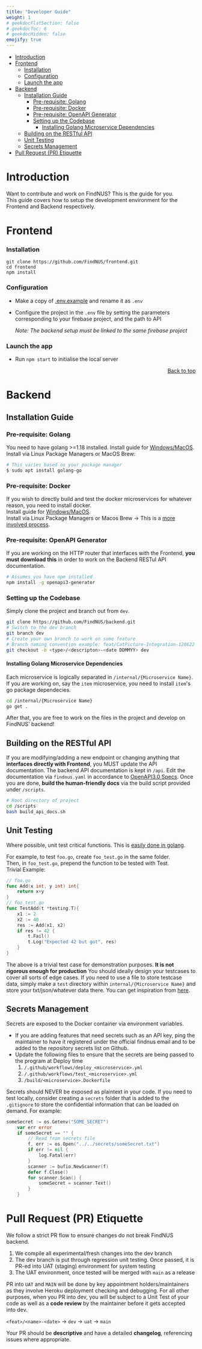 ```yaml
---
title: "Developer Guide"
weight: 1
# geekdocFlatSection: false
# geekdocToc: 6
# geekdocHidden: false
emojify: true
---
```

- [Introduction](#introduction)
- [Frontend](#frontend)
    - [Installation](#installation)
    - [Configuration](#configuration)
    - [Launch the app](#launch-the-app)
- [Backend](#backend)
  - [Installation Guide](#installation-guide)
    - [Pre-requisite: Golang](#pre-requisite-golang)
    - [Pre-requisite: Docker](#pre-requisite-docker)
    - [Pre-requisite: OpenAPI Generator](#pre-requisite-openapi-generator)
    - [Setting up the Codebase](#setting-up-the-codebase)
      - [Installing Golang Microservice Dependencies](#installing-golang-microservice-dependencies)
  - [Building on the RESTful API](#building-on-the-restful-api)
  - [Unit Testing](#unit-testing)
  - [Secrets Management](#secrets-management)
- [Pull Request (PR) Etiquette](#pull-request-pr-etiquette)
# Introduction
Want to contribute and work on FindNUS? This is the guide for you.  
This guide covers how to setup the development environment for the Frontend and Backend respectively.  


# Frontend
### Installation

```shell
git clone https://github.com/FindNUS/frontend.git
cd frontend
npm install
```

### Configuration

- Make a copy of [.env.example](.env.example) and rename it as `.env`
- Configure the project in the `.env` file by setting the parameters corresponding to your firebase project, and the path to API

  _Note: The backend setup must be linked to the same firebase project_ 

### Launch the app

- Run `npm start` to initialise the local server

<div align="right"><a href="#table-of-contents">Back to top</a></div>

# Backend
## Installation Guide
### Pre-requisite: Golang
You need to have golang >=1.18 installed.
Install guide for [Windows/MacOS](https://go.dev/doc/install).   
Install via Linux Package Managers or MacOS Brew:
```bash
# This varies based on your package manager
$ sudo apt install golang-go 
```
### Pre-requisite: Docker
If you wish to directly build and test the docker microservices for whatever reason, you need to install docker.  
Install guide for [Windows/MacOS](https://docs.docker.com/get-docker/).  
Install via Linux Package Managers or Macos Brew -> This is a [more involved process](https://docs.docker.com/engine/install/ubuntu/).  

### Pre-requisite: OpenAPI Generator
If you are working on the HTTP router that interfaces with the Frontend, **you must download this** in order to work on the Backend RESTul API documentation.  
```bash
# Assumes you have npm installed
npm install -g openapi3-generator
```  

### Setting up the Codebase
Simply clone the project and branch out from `dev`.  
```bash
git clone https://github.com/FindNUS/backend.git
# Switch to the dev branch
git branch dev
# Create your own branch to work on some feature
# Branch naming convention example: feat/CatPicture-Integration-120622
git checkout -b <type>/<descripton>-<date DDMMYY> dev
```
#### Installing Golang Microservice Dependencies
Each microservice is logically separated in `/internal/{Microservice Name}`.  
If you are working on, say the `item` microservice, you need to install `item`'s go package dependecies.  
```bash
cd /internal/{Microservice Name}
go get .
```
After that, you are free to work on the files in the project and develop on FindNUS' backend!  

## Building on the RESTful API
If you are modifying/adding a new endpoint or changing anything that **interfaces directly with Frontend**, you MUST update the API documentation.
The backend API documentation is kept in `/api`. Edit the documentation via `findnus.yaml` in accordance to [OpenAPI3.0 Specs](https://swagger.io/specification/). Once you are done, **build the human-friendly docs** via the build script provided under `/scripts`.  
```bash
# Root directory of project 
cd /scripts
bash build_api_docs.sh
```

## Unit Testing
Where possible, unit test critical functions. This is [easily done in golang](https://go.dev/doc/tutorial/add-a-test).  

For example, to test  `foo.go`, create `foo_test.go` in the same folder.  
Then, in `foo_test.go`, prepend the function to be tested with Test.  
Trivial Example:  
```go
// foo.go
func Add(x int, y int) int{
    return x+y
}
// foo_test.go
func TestAdd(t *testing.T){
    x1 := 2
    x2 := 40
    res := Add(x1, x2)
    if res != 42 {
        t.Fail()
        t.Log("Expected 42 but got", res)
    }
}
```
The above is a trivial test case for demonstration purposes. **It is not rigorous enough for production** You should ideally design your testcases to cover all sorts of edge cases. If you need to use a file to store testcase data, simply make a `test` directory within `internal/{Microservice Name}` and store your txt/json/whatever data there. You can get inspiration from [here](/technical/unittesting/).  

## Secrets Management
Secrets are exposed to the Docker container via environment variables.  

- If you are adding features that need secrets such as an API key, ping the maintainer to have it registered under the official findnus email and to be added to the repository secrets list on Github.
- Update the following files to ensure that the secrets are being passed to the program at Deploy time
   1. `/.github/workflows/deploy_<microservice>.yml`
   2. `/.github/workflows/test_<microservice>.yml`
   3. `/build/<microservice>.Dockerfile`


Secrets should NEVER be exposed as plaintext in your code. If you need to test locally, consider creating a `secrets` folder that is added to the `.gitignore` to store the confidential information that can be loaded on demand. For example: 
```go
someSecret := os.Getenv("SOME_SECRET")
	var err error
	if someSecret == "" {
		// Read from secrets file
		f, err := os.Open("../../secrets/someSecret.txt")
		if err != nil {
			log.Fatal(err)
		}
		scanner := bufio.NewScanner(f)
		defer f.Close()
		for scanner.Scan() {
			someSecret = scanner.Text()
		}
	}
```


# Pull Request (PR) Etiquette
We follow a strict PR flow to ensure changes do not break FindNUS backend.  
1. We compile all experimental/fresh changes into the dev branch
2. The dev branch is put through regression unit testing. Once passed, it is PR-ed into UAT (staging) environment for system testing
3. The UAT environment, once tested will be merged with `main` as a release

PR into `UAT` and `MAIN` will be done by key appointment holders/maintainers as they involve Heroku deployment checking and debugging. For all other purposes, when you PR into dev, you will be subject to a Unit Test of your code as well as a **code review** by the maintainer before it gets accepted into dev.  

`<feat>/<name>-<date>` -> `dev` -> `uat` -> `main`  

Your PR should be **descriptive** and have a detailed **changelog**, referencing issues where appropriate.  
